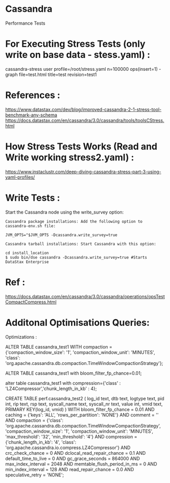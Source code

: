 # Cassandra
Performance Tests

# For Executing Stress Tests (only write on base data - stess.yaml) :

cassandra-stress user profile=/root/stress.yaml n=100000 ops\(insert=1\) -graph file=test.html title=test revision=test1

# References :
https://www.datastax.com/dev/blog/improved-cassandra-2-1-stress-tool-benchmark-any-schema
https://docs.datastax.com/en/cassandra/3.0/cassandra/tools/toolsCStress.html

# How Stress Tests Works (Read and Write working stress2.yaml) :
https://www.instaclustr.com/deep-diving-cassandra-stress-part-3-using-yaml-profiles/

# Write Tests :
Start the Cassandra node using the write_survey option:

    Cassandra package installations: Add the following option to cassandra-env.sh file:

    JVM_OPTS="$JVM_OPTS -Dcassandra.write_survey=true

    Cassandra tarball installations: Start Cassandra with this option:

    cd install_location
    $ sudo bin/dse cassandra -Dcassandra.write_survey=true #Starts DataStax Enterprise

# Ref :
https://docs.datastax.com/en/cassandra/3.0/cassandra/operations/opsTestCompactCompress.html


# Additonal Optimisations Queries:
Optimizations :


ALTER TABLE cassandra_test1 
WITH compaction = {'compaction_window_size': '1', 
    			   'compaction_window_unit': 'MINUTES', 
    			   'class': 'org.apache.cassandra.db.compaction.TimeWindowCompactionStrategy'};


ALTER TABLE cassandra_test1 with bloom_filter_fp_chance=0.01;


alter table cassandra_test1 with compression={'class' : 'LZ4Compressor','chunk_length_in_kb' : 4};


CREATE TABLE perf.cassandra_test2 (
    log_id text,
    dtb text,
    logtype text,
    pid int,
    rip text,
    rsp text,
    syscall_name text,
    syscall_nr text,
    value int,
    vmid text,
    PRIMARY KEY(log_id, vmid)
) WITH bloom_filter_fp_chance = 0.01
    AND caching = {'keys': 'ALL', 'rows_per_partition': 'NONE'}
    AND comment = ''
    AND compaction = {'class': 'org.apache.cassandra.db.compaction.TimeWindowCompactionStrategy', 'compaction_window_size': '1', 'compaction_window_unit': 'MINUTES', 'max_threshold': '32', 'min_threshold': '4'}
    AND compression = {'chunk_length_in_kb': '4', 'class': 'org.apache.cassandra.io.compress.LZ4Compressor'}
    AND crc_check_chance = 0
    AND dclocal_read_repair_chance = 0.1
    AND default_time_to_live = 0
    AND gc_grace_seconds = 864000
    AND max_index_interval = 2048
    AND memtable_flush_period_in_ms = 0
    AND min_index_interval = 128
    AND read_repair_chance = 0.0
    AND speculative_retry = 'NONE';
